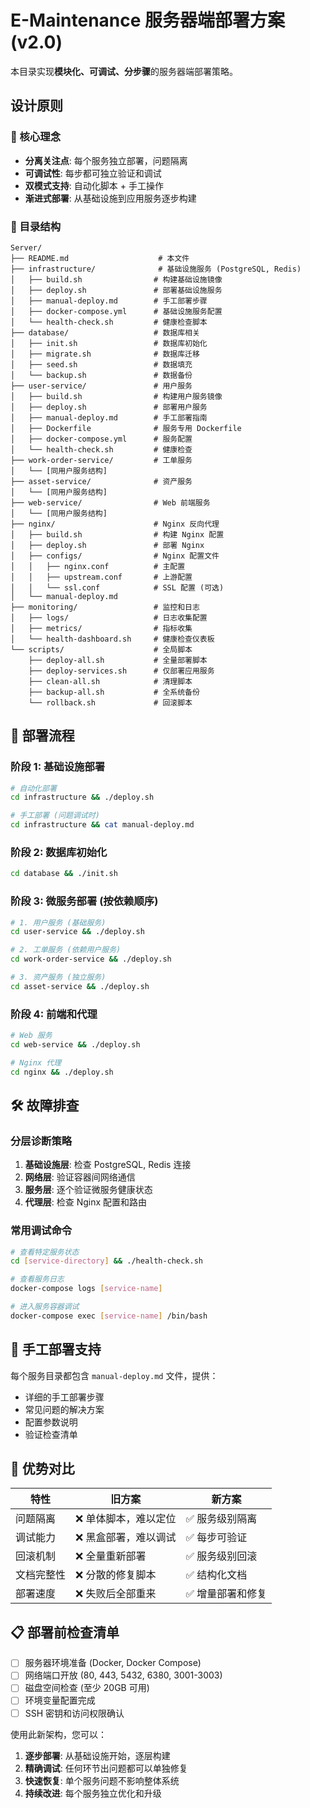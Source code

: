 # E-Maintenance 服务器端部署方案 (v2.0)

本目录实现**模块化、可调试、分步骤**的服务器端部署策略。

## 设计原则

### 🎯 核心理念
- **分离关注点**: 每个服务独立部署，问题隔离
- **可调试性**: 每步都可独立验证和调试  
- **双模式支持**: 自动化脚本 + 手工操作
- **渐进式部署**: 从基础设施到应用服务逐步构建

### 📁 目录结构
```
Server/
├── README.md                    # 本文件
├── infrastructure/              # 基础设施服务 (PostgreSQL, Redis)
│   ├── build.sh                # 构建基础设施镜像
│   ├── deploy.sh               # 部署基础设施服务
│   ├── manual-deploy.md        # 手工部署步骤
│   ├── docker-compose.yml      # 基础设施服务配置
│   └── health-check.sh         # 健康检查脚本
├── database/                   # 数据库相关
│   ├── init.sh                 # 数据库初始化
│   ├── migrate.sh              # 数据库迁移
│   ├── seed.sh                 # 数据填充
│   └── backup.sh               # 数据备份
├── user-service/               # 用户服务
│   ├── build.sh                # 构建用户服务镜像
│   ├── deploy.sh               # 部署用户服务
│   ├── manual-deploy.md        # 手工部署指南
│   ├── Dockerfile              # 服务专用 Dockerfile
│   ├── docker-compose.yml      # 服务配置
│   └── health-check.sh         # 健康检查
├── work-order-service/         # 工单服务
│   └── [同用户服务结构]
├── asset-service/              # 资产服务  
│   └── [同用户服务结构]
├── web-service/                # Web 前端服务
│   └── [同用户服务结构]
├── nginx/                      # Nginx 反向代理
│   ├── build.sh                # 构建 Nginx 配置
│   ├── deploy.sh               # 部署 Nginx
│   ├── configs/                # Nginx 配置文件
│   │   ├── nginx.conf          # 主配置
│   │   ├── upstream.conf       # 上游配置
│   │   └── ssl.conf            # SSL 配置 (可选)
│   └── manual-deploy.md
├── monitoring/                 # 监控和日志
│   ├── logs/                   # 日志收集配置
│   ├── metrics/                # 指标收集
│   └── health-dashboard.sh     # 健康检查仪表板
└── scripts/                    # 全局脚本
    ├── deploy-all.sh           # 全量部署脚本
    ├── deploy-services.sh      # 仅部署应用服务
    ├── clean-all.sh            # 清理脚本
    ├── backup-all.sh           # 全系统备份
    └── rollback.sh             # 回滚脚本
```

## 🚀 部署流程

### 阶段 1: 基础设施部署
```bash
# 自动化部署
cd infrastructure && ./deploy.sh

# 手工部署 (问题调试时)
cd infrastructure && cat manual-deploy.md
```

### 阶段 2: 数据库初始化
```bash
cd database && ./init.sh
```

### 阶段 3: 微服务部署 (按依赖顺序)
```bash
# 1. 用户服务 (基础服务)
cd user-service && ./deploy.sh

# 2. 工单服务 (依赖用户服务)
cd work-order-service && ./deploy.sh

# 3. 资产服务 (独立服务)
cd asset-service && ./deploy.sh
```

### 阶段 4: 前端和代理
```bash
# Web 服务
cd web-service && ./deploy.sh

# Nginx 代理
cd nginx && ./deploy.sh
```

## 🛠 故障排查

### 分层诊断策略
1. **基础设施层**: 检查 PostgreSQL, Redis 连接
2. **网络层**: 验证容器间网络通信
3. **服务层**: 逐个验证微服务健康状态
4. **代理层**: 检查 Nginx 配置和路由

### 常用调试命令
```bash
# 查看特定服务状态
cd [service-directory] && ./health-check.sh

# 查看服务日志
docker-compose logs [service-name]

# 进入服务容器调试
docker-compose exec [service-name] /bin/bash
```

## 🔧 手工部署支持

每个服务目录都包含 `manual-deploy.md` 文件，提供：
- 详细的手工部署步骤
- 常见问题的解决方案
- 配置参数说明
- 验证检查清单

## 🎯 优势对比

| 特性 | 旧方案 | 新方案 |
|------|--------|--------|
| 问题隔离 | ❌ 单体脚本，难以定位 | ✅ 服务级别隔离 |
| 调试能力 | ❌ 黑盒部署，难以调试 | ✅ 每步可验证 |
| 回滚机制 | ❌ 全量重新部署 | ✅ 服务级别回滚 |
| 文档完整性 | ❌ 分散的修复脚本 | ✅ 结构化文档 |
| 部署速度 | ❌ 失败后全部重来 | ✅ 增量部署和修复 |

## 📋 部署前检查清单

- [ ] 服务器环境准备 (Docker, Docker Compose)
- [ ] 网络端口开放 (80, 443, 5432, 6380, 3001-3003)
- [ ] 磁盘空间检查 (至少 20GB 可用)
- [ ] 环境变量配置完成
- [ ] SSH 密钥和访问权限确认

使用此新架构，您可以：
1. **逐步部署**: 从基础设施开始，逐层构建
2. **精确调试**: 任何环节出问题都可以单独修复
3. **快速恢复**: 单个服务问题不影响整体系统
4. **持续改进**: 每个服务独立优化和升级